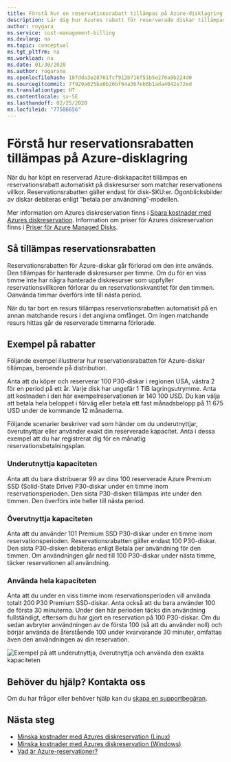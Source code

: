 ```yaml
---
title: Förstå hur en reservationsrabatt tillämpas på Azure-disklagring
description: Lär dig hur Azures rabatt för reserverade diskar tillämpas på dina Azure Premium SSD-hanterade diskar.
author: roygara
ms.service: cost-management-billing
ms.devlang: na
ms.topic: conceptual
ms.tgt_pltfrm: na
ms.workload: na
ms.date: 01/30/2020
ms.author: rogarana
ms.openlocfilehash: 18fdda3e28761fcf912b716f51b5e270a9b224d0
ms.sourcegitcommit: 7f929a025ba0b26bf64a367eb6b1ada4042e72ed
ms.translationtype: HT
ms.contentlocale: sv-SE
ms.lasthandoff: 02/25/2020
ms.locfileid: "77586656"
---
```

# <a name="understand-how-your-reservation-discount-is-applied-to-azure-disk-storage"></a>Förstå hur reservationsrabatten tillämpas på Azure-disklagring

När du har köpt en reserverad Azure-diskkapacitet tillämpas en reservationsrabatt automatiskt på diskresurser som matchar reservationens villkor. Reservationsrabatten gäller endast för disk-SKU:er. Ögonblicksbilder av diskar debiteras enligt ”betala per användning”-modellen.

Mer information om Azures diskreservation finns i [Spara kostnader med Azures diskreservation](../../virtual-machines/linux/disks-reserved-capacity.md). Information om priser för Azures diskreservation finns i [Priser för Azure Managed Disks](https://azure.microsoft.com/pricing/details/managed-disks/).

## <a name="how-the-reservation-discount-is-applied"></a>Så tillämpas reservationsrabatten

Reservationsrabatten för Azure-diskar går förlorad om den inte används. Den tillämpas för hanterade diskresurser per timme. Om du för en viss timme inte har några hanterade diskresurser som uppfyller reservationsvillkoren förlorar du en reservationskvantitet för den timmen. Oanvända timmar överförs inte till nästa period.

När du tar bort en resurs tillämpas reservationsrabatten automatiskt på en annan matchande resurs i det angivna omfånget. Om ingen matchande resurs hittas går de reserverade timmarna förlorade.

## <a name="discount-examples"></a>Exempel på rabatter

Följande exempel illustrerar hur reservationsrabatten för Azure-diskar tillämpas, beroende på distribution.

Anta att du köper och reserverar 100 P30-diskar i regionen USA, västra 2 för en period på ett år. Varje disk har ungefär 1 TiB lagringsutrymme. Anta att kostnaden i den här exempelreservationen är 140 100 USD. Du kan välja att betala hela beloppet i förväg eller betala ett fast månadsbelopp på 11 675 USD under de kommande 12 månaderna.

Följande scenarier beskriver vad som händer om du underutnyttjar, överutnyttjar eller använder exakt din reserverade kapacitet. Anta i dessa exempel att du har registrerat dig för en månatlig reservationsbetalningsplan.

### <a name="underusing-your-capacity"></a>Underutnyttja kapaciteten

Anta att du bara distribuerar 99 av dina 100 reserverade Azure Premium SSD (Solid-State Drive) P30-diskar under en timme inom reservationsperioden. Den sista P30-disken tillämpas inte under den timmen. Den överförs inte heller till nästa period.

### <a name="overusing-your-capacity"></a>Överutnyttja kapaciteten

Anta att du använder 101 Premium SSD P30-diskar under en timme inom reservationsperioden. Reservationsrabatten gäller endast 100 P30-diskar. Den sista P30-disken debiteras enligt Betala per användning för den timmen. Om användningen går ned till 100 P30-diskar under nästa timme, täcker reservationen all användning.

### <a name="tiering-your-capacity"></a>Använda hela kapaciteten

Anta att du under en viss timme inom reservationsperioden vill använda totalt 200 P30 Premium SSD-diskar. Anta också att du bara använder 100 de första 30 minuterna. Under den här perioden täcks din användning fullständigt, eftersom du har gjort en reservation på 100 P30-diskar. Om du sedan avbryter användningen av de första 100 (så att du använder noll) och börjar använda de återstående 100 under kvarvarande 30 minuter, omfattas även den användningen av din reservation.

![Exempel på att underutnyttja, överutnyttja och använda den exakta kapaciteten](media/understand-disk-reservations/reserved-disks-example-scenarios.png)

## <a name="need-help-contact-us"></a>Behöver du hjälp? Kontakta oss

Om du har frågor eller behöver hjälp kan du [skapa en supportbegäran](https://go.microsoft.com/fwlink/?linkid=2083458).

## <a name="next-steps"></a>Nästa steg

- [Minska kostnader med Azures diskreservation (Linux)](../../virtual-machines/linux/disks-reserved-capacity.md)
- [Minska kostnader med Azures diskreservation (Windows)](../../virtual-machines/windows/disks-reserved-capacity.md)
- [Vad är Azure-reservationer?](save-compute-costs-reservations.md)
